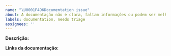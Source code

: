 ```yaml
---
name: "\U0001F4D6Documentation issue"
about: A documentação não é clara, faltam informações ou podem ser melhoradas
labels: documentation, needs triage
assignees: ''
---
```


<!--
  Problemas de documentação são uma ótima maneira para os recém-chegados contribuírem para
  projetos de código aberto! Se você tiver tempo, considere abrir um
  Solicite pull com suas alterações de documentação.
-->

**Descrição:**

<!--
  Forneça o máximo de detalhes possível sobre o seu problema,
  por favor, evite pedir soluções para problemas específicos
  com o seu código.
-->

**Links da documentação:**

<!--
  Se a documentação existente estiver disponível, mas precisa ser melhorada,
  está errado ou confuso, poste aqui os URLs relevantes
-->
